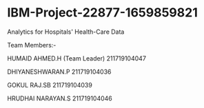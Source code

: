 # IBM-Project-22877-1659859821
Analytics for Hospitals' Health-Care Data

Team Members:-

HUMAID AHMED.H (Team Leader) 211719104047

DHIYANESHWARAN.P 211719104036

GOKUL RAJ.SB 211719104039

HRUDHAI NARAYAN.S 211719104046
